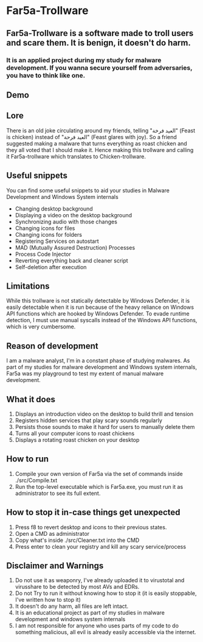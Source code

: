 # Far5a-Trollware

## Far5a-Trollware is a software made to troll users and scare them. It is benign, it doesn't do harm.
### It is an applied project during my study for malware development. If you wanna secure yourself from adversaries, you have to think like one.

## Demo


## Lore
There is an old joke circulating around my friends, telling "العيد فرخة" (Feast is chicken) instead of "العيد فرحة" (Feast glares with joy).
So a friend suggested making a malware that turns everything as roast chicken and they all voted that I should make it. Hence making this trollware and calling it Far5a-trollware which translates to Chicken-trollware.

## Useful snippets
You can find some useful snippets to aid your studies in Malware Development and Windows System internals
- Changing desktop background
- Displaying a video on the desktop background
- Synchronizing audio with those changes
- Changing icons for files
- Changing icons for folders
- Registering Services on autostart
- MAD (Mutually Assured Destruction) Processes
- Process Code Injector
- Reverting everything back and cleaner script
- Self-deletion after execution

## Limitations
While this trollware is not statically detectable by Windows Defender, it is easily detectable when it is run because of the heavy reliance on Windows API functions which are hooked by Windows Defender.
To evade runtime detection, I must use manual syscalls instead of the Windows API functions, which is very cumbersome.

## Reason of development
I am a malware analyst, I'm in a constant phase of studying malwares. As part of my studies for malware development and Windows system internals, Far5a was my playground to test my extent of manual malware development.

## What it does
1) Displays an introduction video on the desktop to build thrill and tension
2) Registers hidden services that play scary sounds regularly
3) Persists those sounds to make it hard for users to manually delete them
4) Turns all your computer icons to roast chickens
5) Displays a rotating roast chicken on your desktop

## How to run
1) Compile your own version of Far5a via the set of commands inside ./src/Compile.txt
2) Run the top-level executable which is Far5a.exe, you must run it as administrator to see its full extent.

## How to stop it in-case things get unexpected
1) Press f8 to revert desktop and icons to their previous states.
2) Open a CMD as administrator
3) Copy what's inside ./src/Cleaner.txt into the CMD
4) Press enter to clean your registry and kill any scary service/process 

## Disclaimer and Warnings
1) Do not use it as weaponry, I've already uploaded it to virustotal and virusshare to be detected by most AVs and EDRs.
2) Do not Try to run it without knowing how to stop it (it is easily stoppable, I've written how to stop it)
3) It doesn't do any harm, all files are left intact.
4) It is an educational project as part of my studies in malware development and windows system internals
5) I am not responsible for anyone who uses parts of my code to do something malicious, all evil is already easily accessible via the internet.
